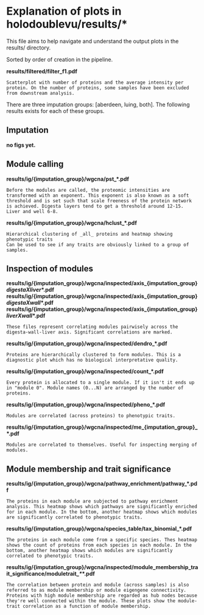 # Explanation of plots in holodoublevu/results/*

This file aims to help navigate and understand the output plots in the results/ directory.

Sorted by order of creation in the pipeline.


**results/filtered/filter_f1.pdf**
    
    Scatterplot with number of proteins and the average intensity per protein. On the number of proteins, some samples have been excluded from downstream analysis.
    
There are three imputation groups: [aberdeen, luing, both]. The following results exists for each of these groups.


## Imputation

**no figs yet.**

## Module calling

**results/ig/{imputation_group}/wgcna/pst_*.pdf**
    
    Before the modules are called, the proteomic intensities are transformed with an exponent. This exponent is also known as a soft threshold and is set such that scale freeness of the protein network is achieved. Digesta layers tend to get a threshold around 12-15. Liver and well 6-8.
  
**results/ig/{imputation_group}/wgcna/hclust_*.pdf**
    
    Hierarchical clustering of _all_ proteins and heatmap showing phenotypic traits
    Can be used to see if any traits are obviously linked to a group of samples.
    
    
## Inspection of modules
  
    
**results/ig/{imputation_group}/wgcna/inspected/axis_{imputation_group}_digestaXliver_*.pdf**
**results/ig/{imputation_group}/wgcna/inspected/axis_{imputation_group}_digestaXwall_*.pdf**
**results/ig/{imputation_group}/wgcna/inspected/axis_{imputation_group}_liverXwall_*.pdf**
    
    These files represent correlating modules pairwisely across the digesta-wall-liver axis. Significant correlations are marked.
  
**results/ig/{imputation_group}/wgcna/inspected/dendro_*.pdf**
  
    Proteins are hierarchically clustered to form modules. This is a diagnostic plot which has no biological interpretative quality.
  
**results/ig/{imputation_group}/wgcna/inspected/count_*.pdf**
    
    Every protein is allocated to a single module. If it isn't it ends up in "module 0". Module names (0...N) are arranged by the number of proteins.
    
**results/ig/{imputation_group}/wgcna/inspected/pheno_*.pdf**
  
    Modules are correlated (across proteins) to phenotypic traits.
    
**results/ig/{imputation_group}/wgcna/inspected/me_{imputation_group}_*.pdf**
  
    Modules are correlated to themselves. Useful for inspecting merging of modules.
    
    
## Module membership and trait significance
    
**results/ig/{imputation_group}/wgcna/pathway_enrichment/pathway_*.pdf**
    
    The proteins in each module are subjected to pathway enrichment analysis. This heatmap shows which pathways are significantly enriched for in each module. In the bottom, another heatmap shows which modules are significantly correlated to phenotypic traits.
  
**results/ig/{imputation_group}/wgcna/species_table/tax_binomial_*.pdf**
    
    The proteins in each module come from a specific species. Thes heatmap shows the count of proteins from each species in each module. In the bottom, another heatmap shows which modules are significantly correlated to phenotypic traits.
    

**results/ig/{imputation_group}/wgcna/inspected/module_membership_trait_significance/moduletrait_<trait>_*_<module>*.pdf**
    
    The correlation between protein and module (across samples) is also referred to as module membership or module eigengene connectivity. Proteins with high module membership are regarded as hub nodes because they're well connected within the module. These plots show the module-trait correlation as a function of module membership.
    